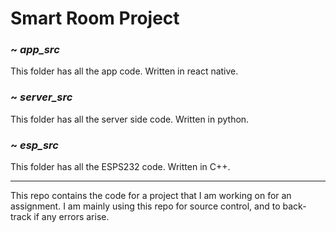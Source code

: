 # Smart Room Project 
### ~ *app_src*
This folder has all the app code. Written in react native.

### ~ *server_src*
This folder has all the server side code. Written in python.

### ~ *esp_src*
This folder has all the ESPS232 code. Written in C++.

___

This repo contains the code for a project that I am working on for an assignment. 
I am mainly using this repo for source control, and to back-track if any errors arise.   
